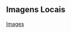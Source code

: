 ## **Imagens Locais**

[Images]([https://exemplo.com](https://fullstackmagickdeveloper.github.io/Images/)https://fullstackmagickdeveloper.github.io/Images/Calendario.png)
